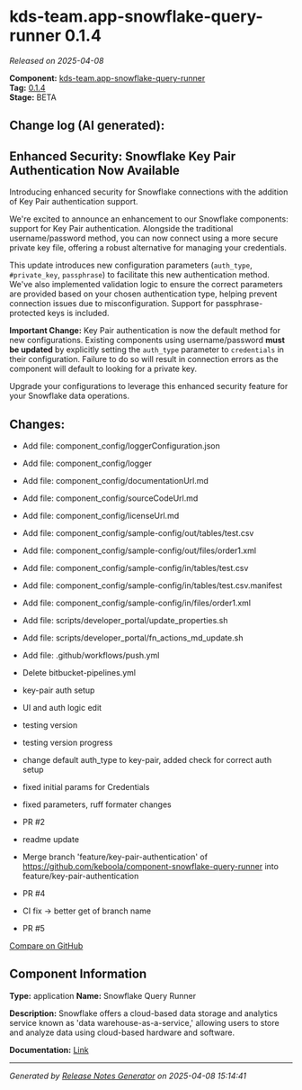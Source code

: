 #  kds-team.app-snowflake-query-runner 0.1.4

_Released on 2025-04-08_

**Component:** [kds-team.app-snowflake-query-runner](https://github.com/keboola/component-snowflake-query-runner)  
**Tag:** [0.1.4](https://github.com/keboola/component-snowflake-query-runner/releases/tag/0.1.4)  
**Stage:** BETA


## Change log (AI generated):
## Enhanced Security: Snowflake Key Pair Authentication Now Available
Introducing enhanced security for Snowflake connections with the addition of Key Pair authentication support.

We're excited to announce an enhancement to our Snowflake components: support for Key Pair authentication. Alongside the traditional username/password method, you can now connect using a more secure private key file, offering a robust alternative for managing your credentials.

This update introduces new configuration parameters (`auth_type`, `#private_key`, `passphrase`) to facilitate this new authentication method. We've also implemented validation logic to ensure the correct parameters are provided based on your chosen authentication type, helping prevent connection issues due to misconfiguration. Support for passphrase-protected keys is included.

**Important Change:** Key Pair authentication is now the default method for new configurations. Existing components using username/password **must be updated** by explicitly setting the `auth_type` parameter to `credentials` in their configuration. Failure to do so will result in connection errors as the component will default to looking for a private key.

Upgrade your configurations to leverage this enhanced security feature for your Snowflake data operations.



## Changes:



- Add file: component_config/loggerConfiguration.json 




- Add file: component_config/logger 




- Add file: component_config/documentationUrl.md 




- Add file: component_config/sourceCodeUrl.md 




- Add file: component_config/licenseUrl.md 




- Add file: component_config/sample-config/out/tables/test.csv 




- Add file: component_config/sample-config/out/files/order1.xml 




- Add file: component_config/sample-config/in/tables/test.csv 




- Add file: component_config/sample-config/in/tables/test.csv.manifest 




- Add file: component_config/sample-config/in/files/order1.xml 




- Add file: scripts/developer_portal/update_properties.sh 




- Add file: scripts/developer_portal/fn_actions_md_update.sh 




- Add file: .github/workflows/push.yml 




- Delete bitbucket-pipelines.yml 








- key-pair auth setup 




- UI and auth logic edit 




- testing version 




- testing version progress 




- change default auth_type to key-pair, added check for correct auth setup 




- fixed initial params for Credentials 




- fixed parameters, ruff formater changes 




- PR #2 




- readme update 






- Merge branch 'feature/key-pair-authentication' of https://github.com/keboola/component-snowflake-query-runner into feature/key-pair-authentication 




- PR #4 




- CI fix -> better get of branch name 




- PR #5 



[Compare on GitHub](https://github.com/keboola/component-snowflake-query-runner/compare/0.1.3...0.1.4)



## Component Information
**Type:** application
**Name:** Snowflake Query Runner

**Description:** Snowflake offers a cloud-based data storage and analytics service known as 'data warehouse-as-a-service,' allowing users to store and analyze data using cloud-based hardware and software.


**Documentation:** [Link](https://github.com/keboola/component-snowflake-query-runner/blob/main/README.md)



---
_Generated by [Release Notes Generator](https://github.com/keboola/release-notes-generator)
on 2025-04-08 15:14:41_